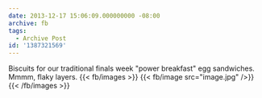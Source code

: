```yaml
---
date: 2013-12-17 15:06:09.000000000 -08:00
archive: fb
tags: 
  - Archive Post
id: '1387321569'
---
```


Biscuits for our traditional finals week "power breakfast" egg sandwiches. Mmmm, flaky layers.
{{< fb/images >}}
{{< fb/image src="image.jpg" />}}
{{< /fb/images >}}

